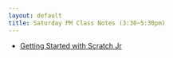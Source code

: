 ```yaml
---
layout: default
title: Saturday PM Class Notes (3:30~5:30pm)
---
```

* [Getting Started with Scratch Jr](./a_sat0411pm.html)
